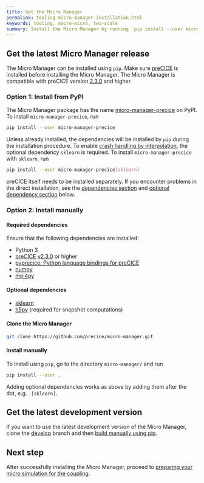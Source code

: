 ```yaml
---
title: Get the Micro Manager
permalink: tooling-micro-manager-installation.html
keywords: tooling, macro-micro, two-scale
summary: Install the Micro Manager by running `pip install --user micro-manager-precice`.
---
```


## Get the latest Micro Manager release

The Micro Manager can be installed using `pip`. Make sure [preCICE](installation-overview.html) is installed before installing the Micro Manager. The Micro Manager is compatible with preCICE version [2.3.0](https://github.com/precice/precice/releases/tag/v2.3.0) and higher.

### Option 1: Install from PyPI

The Micro Manager package has the name [micro-manager-precice](https://pypi.org/project/micro-manager-precice/) on PyPI. To install `micro-manager-precice`, run

```bash
pip install --user micro-manager-precice
```

Unless already installed, the dependencies will be installed by `pip` during the installation procedure. To enable [crash handling by interpolation](tooling-micro-manager-running.html/#what-happens-when-a-micro-simulation-crashes), the optional dependency `sklearn` is required. To install `micro-manager-precice` with `sklearn`, run

```bash
pip install --user micro-manager-precice[sklearn]
```

preCICE itself needs to be installed separately. If you encounter problems in the direct installation, see the [dependencies section](#required-dependencies) and [optional dependency section](#optional-dependencies) below.

### Option 2: Install manually

#### Required dependencies

Ensure that the following dependencies are installed:

* Python 3
* [preCICE](installation-overview.html) [v2.3.0](https://github.com/precice/precice/releases/tag/v2.3.0) or higher
* [pyprecice: Python language bindings for preCICE](installation-bindings-python.html)
* [numpy](https://numpy.org/install/)
* [mpi4py](https://mpi4py.readthedocs.io/en/stable/install.html)

#### Optional dependencies

* [sklearn](https://scikit-learn.org/stable/index.html)
* [h5py](https://www.h5py.org/) (required for snapshot computations)

#### Clone the Micro Manager

```bash
git clone https://github.com/precice/micro-manager.git
```

#### Install manually

To install using `pip`, go to the directory `micro-manager/` and run

```bash
pip install --user .
```

Adding optional dependencies works as above by adding them after the dot, e.g. `.[sklearn]`.

## Get the latest development version

If you want to use the latest development version of the Micro Manager, clone the [develop](https://github.com/precice/micro-manager/tree/develop) branch and then [build manually using pip](#install-manually).

## Next step

After successfully installing the Micro Manager, proceed to [preparing your micro simulation for the coupling](tooling-micro-manager-prepare-micro-simulation.html).

